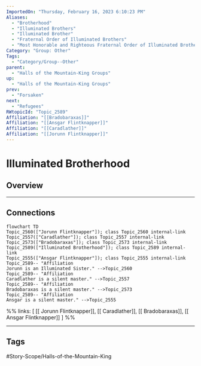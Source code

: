 ```yaml
---
ImportedOn: "Thursday, February 16, 2023 6:10:23 PM"
Aliases:
  - "Brotherhood"
  - "Illuminated Brothers"
  - "Illuminated Brother"
  - "Fraternal Order of Illuminated Brothers"
  - "Most Honorable and Righteous Fraternal Order of Illuminated Brothers"
Category: "Group: Other"
Tags:
  - "Category/Group--Other"
parent:
  - "Halls of the Mountain-King Groups"
up:
  - "Halls of the Mountain-King Groups"
prev:
  - "Forsaken"
next:
  - "Refugees"
RWtopicId: "Topic_2589"
Affiliation: "[[Bradobaraxas]]"
Affiliation: "[[Ansgar Flintknapper]]"
Affiliation: "[[Caradlather]]"
Affiliation: "[[Jorunn Flintknapper]]"
---
```

# Illuminated Brotherhood
## Overview
---
## Connections
```mermaid
flowchart TD
Topic_2560(["Jorunn Flintknapper"]); class Topic_2560 internal-link
Topic_2557(["Caradlather"]); class Topic_2557 internal-link
Topic_2573(["Bradobaraxas"]); class Topic_2573 internal-link
Topic_2589(["Illuminated Brotherhood"]); class Topic_2589 internal-link
Topic_2555(["Ansgar Flintknapper"]); class Topic_2555 internal-link
Topic_2589-- "Affiliation
Jorunn is an Illuminated Sister." -->Topic_2560
Topic_2589-- "Affiliation
Caradlather is a silent master." -->Topic_2557
Topic_2589-- "Affiliation
Bradobaraxas is a silent master." -->Topic_2573
Topic_2589-- "Affiliation
Ansgar is a silent master." -->Topic_2555
```
%%
links: [ [[ Jorunn Flintknapper]], [[ Caradlather]], [[ Bradobaraxas]], [[ Ansgar Flintknapper]] ]
%%


---
## Tags
#Story-Scope/Halls-of-the-Mountain-King

